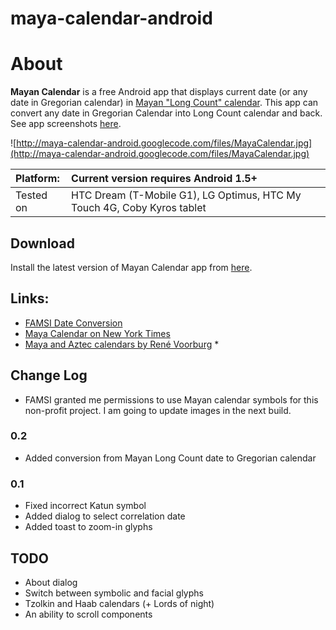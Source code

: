# maya-calendar-android
# About #
**Mayan Calendar** is a free Android app that displays current date (or any date in Gregorian calendar) in [Mayan "Long Count" calendar](http://en.wikipedia.org/wiki/Mesoamerican_Long_Count_calendar). This app can convert any date in Gregorian Calendar into Long Count calendar and back. See app screenshots [here](http://code.google.com/p/maya-calendar-android/wiki/Screenshots).

![http://maya-calendar-android.googlecode.com/files/MayaCalendar.jpg](http://maya-calendar-android.googlecode.com/files/MayaCalendar.jpg)

|Platform:|Current version requires Android 1.5+|
|:--------|:------------------------------------|
|Tested on|HTC Dream (T-Mobile G1), LG Optimus, HTC My Touch 4G, Coby Kyros tablet|

## Download ##

Install the latest version of Mayan Calendar app from [here](http://maya-calendar-android.googlecode.com/files/MayaCalendarApp-0.2.apk).


## Links: ##
  * [FAMSI Date Conversion](http://research.famsi.org/date_mayaLC.php)
  * [Maya Calendar on New York Times](http://www.nytimes.com/interactive/2009/11/16/science/20091116-maya.html)
  * [Maya and Aztec calendars by René Voorburg](http://www.azteccalendar.com/maya)  * 
  
## Change Log ##

  * FAMSI granted me permissions to use Mayan calendar symbols for this non-profit project. I am going to update images in the next build.

### 0.2 ###
  * Added conversion from Mayan Long Count date to Gregorian calendar

### 0.1 ###
  * Fixed incorrect Katun symbol
  * Added dialog to select correlation date
  * Added toast to zoom-in glyphs


## TODO ##

  * About dialog
  * Switch between symbolic and facial glyphs
  * Tzolkin and Haab calendars (+ Lords of night)
  * An ability to scroll components



